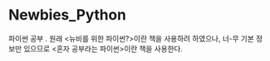 # Newbies_Python
파이썬 공부 . 원래 &lt;뉴비를 위한 파이썬?>이란 책을 사용하려 하였으나, 너-무 기본 정보만 있으므로 &lt;혼자 공부라는 파이썬>이란 책을 사용한다.
